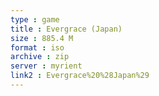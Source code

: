 ```yaml
---
type : game
title : Evergrace (Japan)
size : 885.4 M
format : iso
archive : zip
server : myrient
link2 : Evergrace%20%28Japan%29
---
```

